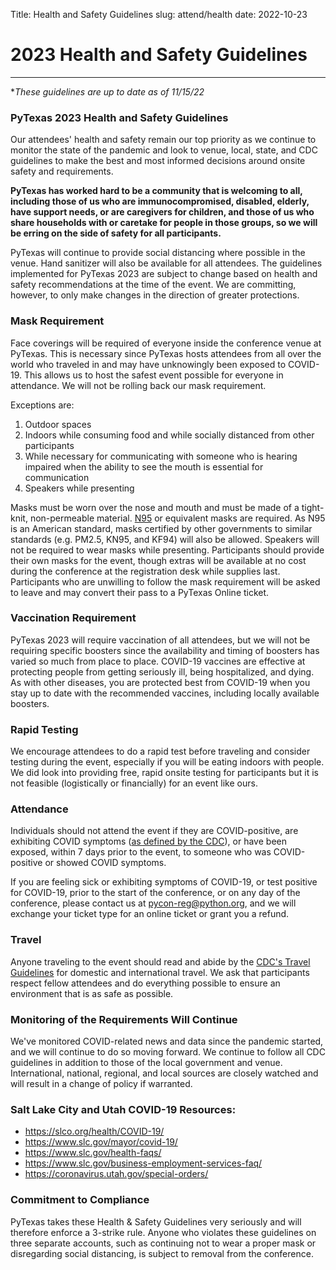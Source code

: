 Title: Health and Safety Guidelines
slug: attend/health
date: 2022-10-23

# 2023 Health and Safety Guidelines
---
**These guidelines are up to date as of 11/15/22*

### PyTexas 2023 Health and Safety Guidelines

Our attendees' health and safety remain our top priority as we continue to monitor the state of the pandemic and look to venue, local, state, and CDC guidelines to make the best and most informed decisions around onsite safety and requirements. 

**PyTexas has worked hard to be a community that is welcoming to all, including those of us who are immunocompromised, disabled, elderly, have support needs, or are caregivers for children, and those of us who share households with or caretake for people in those groups, so we will be erring on the side of safety for all participants.**

PyTexas will continue to provide social distancing where possible in the venue. Hand sanitizer will also be available for all attendees. The guidelines implemented for PyTexas 2023 are subject to change based on health and safety recommendations at the time of the event. We are committing, however, to only make changes in the direction of greater protections.

### Mask Requirement

Face coverings will be required of everyone inside the conference venue at PyTexas. This is necessary since PyTexas hosts attendees from all over the world who traveled in and may have unknowingly been exposed to COVID-19. This allows us to host the safest event possible for everyone in attendance. We will not be rolling back our mask requirement.

Exceptions are:

1.  Outdoor spaces
2.  Indoors while consuming food and while socially distanced from other participants
3.  While necessary for communicating with someone who is hearing impaired when the ability to see the mouth is essential for communication
4.  Speakers while presenting

Masks must be worn over the nose and mouth and must be made of a tight-knit, non-permeable material. [N95](https://www.cdc.gov/coronavirus/2019-ncov/prevent-getting-sick/about-face-coverings.html) or equivalent masks are required. As N95 is an American standard, masks certified by other governments to similar standards (e.g. PM2.5, KN95, and KF94) will also be allowed. Speakers will not be required to wear masks while presenting. Participants should provide their own masks for the event, though extras will be available at no cost during the conference at the registration desk while supplies last. Participants who are unwilling to follow the mask requirement will be asked to leave and may convert their pass to a PyTexas Online ticket.

### Vaccination Requirement

PyTexas 2023 will require vaccination of all attendees, but we will not be requiring specific boosters since the availability and timing of boosters has varied so much from place to place. COVID-19 vaccines are effective at protecting people from getting seriously ill, being hospitalized, and dying. As with other diseases, you are protected best from COVID-19 when you stay up to date with the recommended vaccines, including locally available boosters.

### Rapid Testing

We encourage attendees to do a rapid test before traveling and consider testing during the event, especially if you will be eating indoors with people. We did look into providing free, rapid onsite testing for participants but it is not feasible (logistically or financially) for an event like ours.

### Attendance

Individuals should not attend the event if they are COVID-positive, are exhibiting COVID symptoms ([as defined by the CDC](https://www.cdc.gov/coronavirus/2019-ncov/symptoms-testing/symptoms.html)), or have been exposed, within 7 days prior to the event, to someone who was COVID-positive or showed COVID symptoms.

If you are feeling sick or exhibiting symptoms of COVID-19, or test positive for COVID-19, prior to the start of the conference, or on any day of the conference, please contact us at pycon-reg@python.org, and we will exchange your ticket type for an online ticket or grant you a refund.

### Travel

Anyone traveling to the event should read and abide by the [CDC's Travel Guidelines](https://www.cdc.gov/coronavirus/2019-ncov/travelers/index.html) for domestic and international travel. We ask that participants respect fellow attendees and do everything possible to ensure an environment that is as safe as possible.

### Monitoring of the Requirements Will Continue

We've monitored COVID-related news and data since the pandemic started, and we will continue to do so moving forward. We continue to follow all CDC guidelines in addition to those of the local government and venue. International, national, regional, and local sources are closely watched and will result in a change of policy if warranted.

### Salt Lake City and Utah COVID-19 Resources:

-   <https://slco.org/health/COVID-19/>
-   <https://www.slc.gov/mayor/covid-19/>
-   <https://www.slc.gov/health-faqs/>
-   <https://www.slc.gov/business-employment-services-faq/>
-   <https://coronavirus.utah.gov/special-orders/>

### Commitment to Compliance

PyTexas takes these Health & Safety Guidelines very seriously and will therefore enforce a 3-strike rule. Anyone who violates these guidelines on three separate accounts, such as continuing not to wear a proper mask or disregarding social distancing, is subject to removal from the conference.